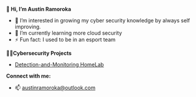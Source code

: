 **👋 Hi, I’m Austin Ramoroka**
- 👀 I’m interested in growing my cyber security knowledge by always self improving.
- 🌱 I’m currently learning more cloud security
- ⚡ Fun fact: I used to be in an esport team

**👨‍💻Cybersecurity Projects**

- [Detection-and-Monitoring HomeLab](https://github.com/Cyberakr21/Detection-and-Monitoring-Homelab.git)

**Connect with me:**
- 📫 austinramoroka@outlook.com

<!---
Cyberakr21/Cyberakr21 is a ✨ special ✨ repository because its `README.md` (this file) appears on your GitHub profile.
You can click the Preview link to take a look at your changes.
--->
